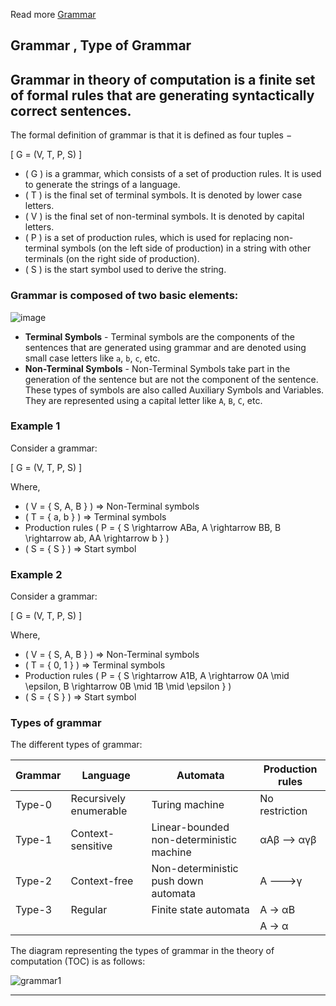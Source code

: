  Read more <a href="https://cse.poriyaan.in/topic/types-of-grammar-and-chomsky-s-hi-hierarchy-of-languages-51052/" target="__blank">Grammar</a>


## Grammar , Type of Grammar

## Grammar in theory of computation is a finite set of formal rules that are generating syntactically correct sentences.

The formal definition of grammar is that it is defined as four tuples −

\[ G = (V, T, P, S) \]

- \( G \) is a grammar, which consists of a set of production rules. It is used to generate the strings of a language.
- \( T \) is the final set of terminal symbols. It is denoted by lower case letters.
- \( V \) is the final set of non-terminal symbols. It is denoted by capital letters.
- \( P \) is a set of production rules, which is used for replacing non-terminal symbols (on the left side of production) in a string with other terminals (on the right side of production).
- \( S \) is the start symbol used to derive the string.

### Grammar is composed of two basic elements:



![image](https://github.com/user-attachments/assets/fd5ef9f5-657d-42b9-af0b-81489faa6296)


- **Terminal Symbols** - Terminal symbols are the components of the sentences that are generated using grammar and are denoted using small case letters like `a`, `b`, `c`, etc.
- **Non-Terminal Symbols** - Non-Terminal Symbols take part in the generation of the sentence but are not the component of the sentence. These types of symbols are also called Auxiliary Symbols and Variables. They are represented using a capital letter like `A`, `B`, `C`, etc.

### Example 1
Consider a grammar:

\[ G = (V, T, P, S) \]

Where,
- \( V = \{ S, A, B \} \)    ⇒ Non-Terminal symbols
- \( T = \{ a, b \} \)        ⇒ Terminal symbols
- Production rules \( P = \{ S \rightarrow ABa, A \rightarrow BB, B \rightarrow ab, AA \rightarrow b \} \)
- \( S = \{ S \} \)           ⇒ Start symbol

### Example 2
Consider a grammar:

\[ G = (V, T, P, S) \]

Where,
- \( V = \{ S, A, B \} \)    ⇒ Non-Terminal symbols
- \( T = \{ 0, 1 \} \)      ⇒ Terminal symbols
- Production rules \( P = \{ S \rightarrow A1B, A \rightarrow 0A \mid \epsilon, B \rightarrow 0B \mid 1B \mid \epsilon \} \)
- \( S = \{ S \} \)          ⇒ Start symbol

### Types of grammar
The different types of grammar:

| Grammar | Language               | Automata                                  | Production rules            |
|---------|------------------------|-------------------------------------------|-----------------------------|
| Type-0  | Recursively enumerable | Turing machine                            | No restriction              |
| Type-1  | Context-sensitive      | Linear-bounded non-deterministic machine  |  αAβ --> αγβ                |
| Type-2  | Context-free           | Non-deterministic push down automata      | A --->γ                     |
| Type-3  | Regular                | Finite state automata                     |  A → αB                     |
|         |                        |                                           |  A → α                      |
 
The diagram representing the types of grammar in the theory of computation (TOC) is as follows:
 
![grammar1](https://github.com/user-attachments/assets/d3f4e42b-cf82-4ccf-8214-2fc38bf15dda)

---
